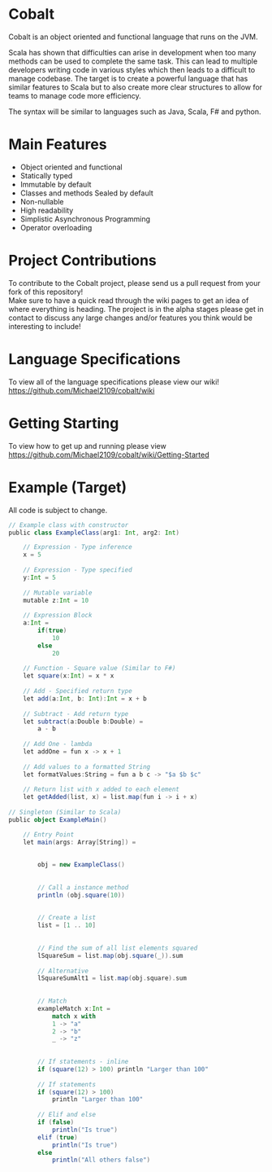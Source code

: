 # Cobalt

Cobalt is an object oriented and functional language that runs on the JVM.

Scala has shown that difficulties can arise in development when too many methods can be used to complete the same task. This can lead to multiple developers writing code in various styles which then leads to a difficult to manage codebase. The target is to create a powerful language that has similar features to Scala but to also create more clear structures to allow for teams to manage code more efficiency.

The syntax will be similar to languages such as Java, Scala, F# and python.  

# Main Features
* Object oriented and functional  
* Statically typed
* Immutable by default
* Classes and methods Sealed by default
* Non-nullable
* High readability    
* Simplistic Asynchronous Programming  
* Operator overloading

# Project Contributions
To contribute to the Cobalt project, please send us a pull request from your fork of this repository!  
Make sure to have a quick read through the wiki pages to get an idea of where everything is heading. The project is in the alpha stages please get in contact to discuss any large changes and/or features you think would be interesting to include!

# Language Specifications
To view all of the language specifications please view our wiki!  
https://github.com/Michael2109/cobalt/wiki

# Getting Starting
To view how to get up and running please view  
https://github.com/Michael2109/cobalt/wiki/Getting-Started

# Example (Target)
All code is subject to change. 
```scala
// Example class with constructor
public class ExampleClass(arg1: Int, arg2: Int)

    // Expression - Type inference
    x = 5
    
    // Expression - Type specified
    y:Int = 5
    
    // Mutable variable
    mutable z:Int = 10
    
    // Expression Block
    a:Int = 
        if(true)
            10
        else
            20
           
    // Function - Square value (Similar to F#)
    let square(x:Int) = x * x
    
    // Add - Specified return type
    let add(a:Int, b: Int):Int = x + b
    
    // Subtract - Add return type
    let subtract(a:Double b:Double) = 
        a - b
        
    // Add One - lambda
    let addOne = fun x -> x + 1
    
    // Add values to a formatted String
    let formatValues:String = fun a b c -> "$a $b $c"
    
    // Return list with x added to each element
    let getAdded(list, x) = list.map(fun i -> i + x)
    
// Singleton (Similar to Scala)
public object ExampleMain()

    // Entry Point
    let main(args: Array[String]) =
    
    
        obj = new ExampleClass()
  
        
        // Call a instance method
        println (obj.square(10))
        
        
        // Create a list
        list = [1 .. 10]
        
        
        // Find the sum of all list elements squared
        lSquareSum = list.map(obj.square(_)).sum
        
        // Alternative
        lSquareSumAlt1 = list.map(obj.square).sum
            
            
        // Match 
        exampleMatch x:Int = 
            match x with
            1 -> "a"
            2 -> "b"
            _ -> "z"
        
        
        // If statements - inline
        if (square(12) > 100) println "Larger than 100"
        
        // If statements
        if (square(12) > 100)
            println "Larger than 100"
            
        // Elif and else
        if (false)
            println("Is true")
        elif (true)
            println("Is true")
        else 
            println("All others false")
```
